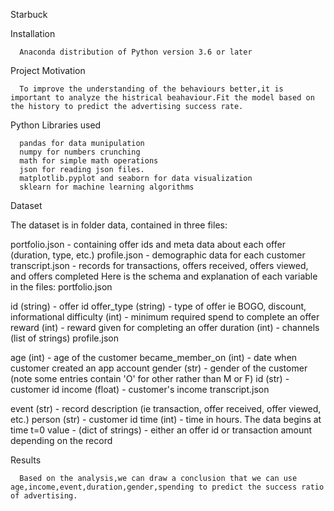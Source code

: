 Starbuck

Installation
      
      Anaconda distribution of Python version 3.6 or later

Project Motivation
      
      To improve the understanding of the behaviours better,it is important to analyze the histrical beahaviour.Fit the model based on the history to predict the advertising success rate.

Python Libraries used
      
      pandas for data munipulation
      numpy for numbers crunching
      math for simple math operations
      json for reading json files.
      matplotlib.pyplot and seaborn for data visualization
      sklearn for machine learning algorithms
      
Dataset

The dataset is in folder data, contained in three files:

portfolio.json - containing offer ids and meta data about each offer (duration, type, etc.)
profile.json - demographic data for each customer
transcript.json - records for transactions, offers received, offers viewed, and offers completed Here is the schema and explanation of each variable in the files:
portfolio.json

id (string) - offer id
offer_type (string) - type of offer ie BOGO, discount, informational
difficulty (int) - minimum required spend to complete an offer
reward (int) - reward given for completing an offer
duration (int) -
channels (list of strings)
profile.json

age (int) - age of the customer
became_member_on (int) - date when customer created an app account
gender (str) - gender of the customer (note some entries contain 'O' for other rather than M or F)
id (str) - customer id
income (float) - customer's income
transcript.json

event (str) - record description (ie transaction, offer received, offer viewed, etc.)
person (str) - customer id
time (int) - time in hours. The data begins at time t=0
value - (dict of strings) - either an offer id or transaction amount depending on the record

Results

      Based on the analysis,we can draw a conclusion that we can use age,income,event,duration,gender,spending to predict the success ratio of advertising.

